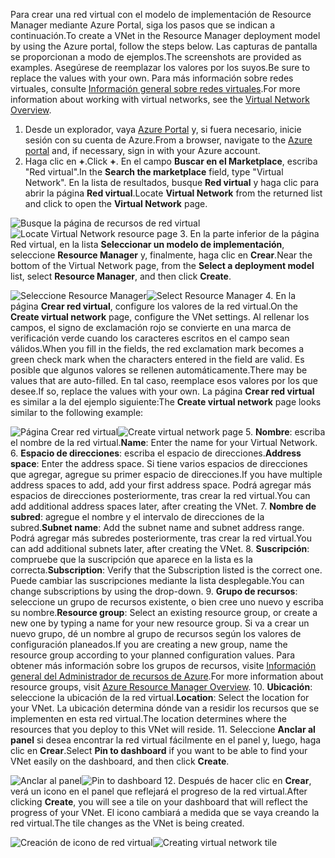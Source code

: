 <span data-ttu-id="3e7f6-101">Para crear una red virtual con el modelo de implementación de Resource Manager mediante Azure Portal, siga los pasos que se indican a continuación.</span><span class="sxs-lookup"><span data-stu-id="3e7f6-101">To create a VNet in the Resource Manager deployment model by using the Azure portal, follow the steps below.</span></span> <span data-ttu-id="3e7f6-102">Las capturas de pantalla se proporcionan a modo de ejemplos.</span><span class="sxs-lookup"><span data-stu-id="3e7f6-102">The screenshots are provided as examples.</span></span> <span data-ttu-id="3e7f6-103">Asegúrese de reemplazar los valores por los suyos.</span><span class="sxs-lookup"><span data-stu-id="3e7f6-103">Be sure to replace the values with your own.</span></span> <span data-ttu-id="3e7f6-104">Para más información sobre redes virtuales, consulte [Información general sobre redes virtuales](../articles/virtual-network/virtual-networks-overview.md).</span><span class="sxs-lookup"><span data-stu-id="3e7f6-104">For more information about working with virtual networks, see the [Virtual Network Overview](../articles/virtual-network/virtual-networks-overview.md).</span></span>

1. <span data-ttu-id="3e7f6-105">Desde un explorador, vaya [Azure Portal](http://portal.azure.com) y, si fuera necesario, inicie sesión con su cuenta de Azure.</span><span class="sxs-lookup"><span data-stu-id="3e7f6-105">From a browser, navigate to the [Azure portal](http://portal.azure.com) and, if necessary, sign in with your Azure account.</span></span>
2. <span data-ttu-id="3e7f6-106">Haga clic en **+**.</span><span class="sxs-lookup"><span data-stu-id="3e7f6-106">Click **+**.</span></span> <span data-ttu-id="3e7f6-107">En el campo **Buscar en el Marketplace**, escriba "Red virtual".</span><span class="sxs-lookup"><span data-stu-id="3e7f6-107">In the **Search the marketplace** field, type "Virtual Network".</span></span> <span data-ttu-id="3e7f6-108">En la lista de resultados, busque **Red virtual** y haga clic para abrir la página **Red virtual**.</span><span class="sxs-lookup"><span data-stu-id="3e7f6-108">Locate **Virtual Network** from the returned list and click to open the **Virtual Network** page.</span></span>

  <span data-ttu-id="3e7f6-109">![Busque la página de recursos de red virtual](./media/vpn-gateway-basic-vnet-rm-portal-include/newvnetportal700.png "Busque la página de recursos de red virtual")</span><span class="sxs-lookup"><span data-stu-id="3e7f6-109">![Locate Virtual Network resource page](./media/vpn-gateway-basic-vnet-rm-portal-include/newvnetportal700.png "Locate virtual network resource page")</span></span>
3. <span data-ttu-id="3e7f6-110">En la parte inferior de la página Red virtual, en la lista **Seleccionar un modelo de implementación**, seleccione **Resource Manager** y, finalmente, haga clic en **Crear**.</span><span class="sxs-lookup"><span data-stu-id="3e7f6-110">Near the bottom of the Virtual Network page, from the **Select a deployment model** list, select **Resource Manager**, and then click **Create**.</span></span>

  <span data-ttu-id="3e7f6-111">![Seleccione Resource Manager](./media/vpn-gateway-basic-vnet-rm-portal-include/resourcemanager250.png "Seleccione Resource Manager")</span><span class="sxs-lookup"><span data-stu-id="3e7f6-111">![Select Resource Manager](./media/vpn-gateway-basic-vnet-rm-portal-include/resourcemanager250.png "Select Resource Manager")</span></span>
4. <span data-ttu-id="3e7f6-112">En la página **Crear red virtual**, configure los valores de la red virtual.</span><span class="sxs-lookup"><span data-stu-id="3e7f6-112">On the **Create virtual network** page, configure the VNet settings.</span></span> <span data-ttu-id="3e7f6-113">Al rellenar los campos, el signo de exclamación rojo se convierte en una marca de verificación verde cuando los caracteres escritos en el campo sean válidos.</span><span class="sxs-lookup"><span data-stu-id="3e7f6-113">When you fill in the fields, the red exclamation mark becomes a green check mark when the characters entered in the field are valid.</span></span> <span data-ttu-id="3e7f6-114">Es posible que algunos valores se rellenen automáticamente.</span><span class="sxs-lookup"><span data-stu-id="3e7f6-114">There may be values that are auto-filled.</span></span> <span data-ttu-id="3e7f6-115">En tal caso, reemplace esos valores por los que desee.</span><span class="sxs-lookup"><span data-stu-id="3e7f6-115">If so, replace the values with your own.</span></span> <span data-ttu-id="3e7f6-116">La página **Crear red virtual** es similar a la del ejemplo siguiente:</span><span class="sxs-lookup"><span data-stu-id="3e7f6-116">The **Create virtual network** page looks similar to the following example:</span></span>

  <span data-ttu-id="3e7f6-117">![Página Crear red virtual](./media/vpn-gateway-basic-vnet-rm-portal-include/createvnet300.png "Página Crear red virtual")</span><span class="sxs-lookup"><span data-stu-id="3e7f6-117">![Create virtual network page](./media/vpn-gateway-basic-vnet-rm-portal-include/createvnet300.png "Create virtual network page")</span></span>
5. <span data-ttu-id="3e7f6-118">**Nombre**: escriba el nombre de la red virtual.</span><span class="sxs-lookup"><span data-stu-id="3e7f6-118">**Name**: Enter the name for your Virtual Network.</span></span>
6. <span data-ttu-id="3e7f6-119">**Espacio de direcciones**: escriba el espacio de direcciones.</span><span class="sxs-lookup"><span data-stu-id="3e7f6-119">**Address space**: Enter the address space.</span></span> <span data-ttu-id="3e7f6-120">Si tiene varios espacios de direcciones que agregar, agregue su primer espacio de direcciones.</span><span class="sxs-lookup"><span data-stu-id="3e7f6-120">If you have multiple address spaces to add, add your first address space.</span></span> <span data-ttu-id="3e7f6-121">Podrá agregar más espacios de direcciones posteriormente, tras crear la red virtual.</span><span class="sxs-lookup"><span data-stu-id="3e7f6-121">You can add additional address spaces later, after creating the VNet.</span></span>
7. <span data-ttu-id="3e7f6-122">**Nombre de subred**: agregue el nombre y el intervalo de direcciones de la subred.</span><span class="sxs-lookup"><span data-stu-id="3e7f6-122">**Subnet name**: Add the subnet name and subnet address range.</span></span> <span data-ttu-id="3e7f6-123">Podrá agregar más subredes posteriormente, tras crear la red virtual.</span><span class="sxs-lookup"><span data-stu-id="3e7f6-123">You can add additional subnets later, after creating the VNet.</span></span>
8. <span data-ttu-id="3e7f6-124">**Suscripción**: compruebe que la suscripción que aparece en la lista es la correcta.</span><span class="sxs-lookup"><span data-stu-id="3e7f6-124">**Subscription**: Verify that the Subscription listed is the correct one.</span></span> <span data-ttu-id="3e7f6-125">Puede cambiar las suscripciones mediante la lista desplegable.</span><span class="sxs-lookup"><span data-stu-id="3e7f6-125">You can change subscriptions by using the drop-down.</span></span>
9. <span data-ttu-id="3e7f6-126">**Grupo de recursos**: seleccione un grupo de recursos existente, o bien cree uno nuevo y escriba su nombre.</span><span class="sxs-lookup"><span data-stu-id="3e7f6-126">**Resource group**: Select an existing resource group, or create a new one by typing a name for your new resource group.</span></span> <span data-ttu-id="3e7f6-127">Si va a crear un nuevo grupo, dé un nombre al grupo de recursos según los valores de configuración planeados.</span><span class="sxs-lookup"><span data-stu-id="3e7f6-127">If you are creating a new group, name the resource group according to your planned configuration values.</span></span> <span data-ttu-id="3e7f6-128">Para obtener más información sobre los grupos de recursos, visite [Información general del Administrador de recursos de Azure](../articles/azure-resource-manager/resource-group-overview.md#resource-groups).</span><span class="sxs-lookup"><span data-stu-id="3e7f6-128">For more information about resource groups, visit [Azure Resource Manager Overview](../articles/azure-resource-manager/resource-group-overview.md#resource-groups).</span></span>
10. <span data-ttu-id="3e7f6-129">**Ubicación**: seleccione la ubicación de la red virtual.</span><span class="sxs-lookup"><span data-stu-id="3e7f6-129">**Location**: Select the location for your VNet.</span></span> <span data-ttu-id="3e7f6-130">La ubicación determina dónde van a residir los recursos que se implementen en esta red virtual.</span><span class="sxs-lookup"><span data-stu-id="3e7f6-130">The location determines where the resources that you deploy to this VNet will reside.</span></span>
11. <span data-ttu-id="3e7f6-131">Seleccione **Anclar al panel** si desea encontrar la red virtual fácilmente en el panel y, luego, haga clic en **Crear**.</span><span class="sxs-lookup"><span data-stu-id="3e7f6-131">Select **Pin to dashboard** if you want to be able to find your VNet easily on the dashboard, and then click **Create**.</span></span>

 <span data-ttu-id="3e7f6-132">![Anclar al panel](./media/vpn-gateway-basic-vnet-rm-portal-include/pintodashboard150.png "anclar al panel")</span><span class="sxs-lookup"><span data-stu-id="3e7f6-132">![Pin to dashboard](./media/vpn-gateway-basic-vnet-rm-portal-include/pintodashboard150.png "pin to dashboard")</span></span>
12. <span data-ttu-id="3e7f6-133">Después de hacer clic en **Crear**, verá un icono en el panel que reflejará el progreso de la red virtual.</span><span class="sxs-lookup"><span data-stu-id="3e7f6-133">After clicking **Create**, you will see a tile on your dashboard that will reflect the progress of your VNet.</span></span> <span data-ttu-id="3e7f6-134">El icono cambiará a medida que se vaya creando la red virtual.</span><span class="sxs-lookup"><span data-stu-id="3e7f6-134">The tile changes as the VNet is being created.</span></span>

  <span data-ttu-id="3e7f6-135">![Creación de icono de red virtual](./media/vpn-gateway-basic-vnet-rm-portal-include/deploying150.png "Creación de icono de red virtual")</span><span class="sxs-lookup"><span data-stu-id="3e7f6-135">![Creating virtual network tile](./media/vpn-gateway-basic-vnet-rm-portal-include/deploying150.png "Creating virtual network tile")</span></span>
